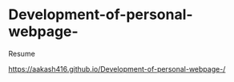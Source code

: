 # Development-of-personal-webpage-
Resume



https://aakash416.github.io/Development-of-personal-webpage-/
